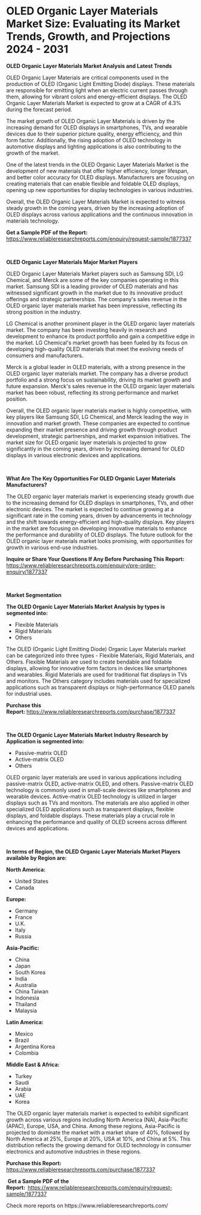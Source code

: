 <p><h1>OLED Organic Layer Materials Market Size: Evaluating its Market Trends, Growth, and Projections 2024 - 2031</h1></p><p><strong>OLED Organic Layer Materials Market Analysis and Latest Trends</strong></p>
<p><p>OLED Organic Layer Materials are critical components used in the production of OLED (Organic Light Emitting Diode) displays. These materials are responsible for emitting light when an electric current passes through them, allowing for vibrant colors and energy-efficient displays. The OLED Organic Layer Materials Market is expected to grow at a CAGR of 4.3% during the forecast period.</p><p>The market growth of OLED Organic Layer Materials is driven by the increasing demand for OLED displays in smartphones, TVs, and wearable devices due to their superior picture quality, energy efficiency, and thin form factor. Additionally, the rising adoption of OLED technology in automotive displays and lighting applications is also contributing to the growth of the market.</p><p>One of the latest trends in the OLED Organic Layer Materials Market is the development of new materials that offer higher efficiency, longer lifespan, and better color accuracy for OLED displays. Manufacturers are focusing on creating materials that can enable flexible and foldable OLED displays, opening up new opportunities for display technologies in various industries.</p><p>Overall, the OLED Organic Layer Materials Market is expected to witness steady growth in the coming years, driven by the increasing adoption of OLED displays across various applications and the continuous innovation in materials technology.</p></p>
<p><strong>Get a Sample PDF of the Report:&nbsp;</strong> <a href="https://www.reliableresearchreports.com/enquiry/request-sample/1877337">https://www.reliableresearchreports.com/enquiry/request-sample/1877337</a></p>
<p>&nbsp;</p>
<p><strong>OLED Organic Layer Materials Major Market Players</strong></p>
<p><p>OLED Organic Layer Materials Market players such as Samsung SDI, LG Chemical, and Merck are some of the key companies operating in this market. Samsung SDI is a leading provider of OLED materials and has witnessed significant growth in the market due to its innovative product offerings and strategic partnerships. The company's sales revenue in the OLED organic layer materials market has been impressive, reflecting its strong position in the industry.</p><p>LG Chemical is another prominent player in the OLED organic layer materials market. The company has been investing heavily in research and development to enhance its product portfolio and gain a competitive edge in the market. LG Chemical's market growth has been fueled by its focus on developing high-quality OLED materials that meet the evolving needs of consumers and manufacturers.</p><p>Merck is a global leader in OLED materials, with a strong presence in the OLED organic layer materials market. The company has a diverse product portfolio and a strong focus on sustainability, driving its market growth and future expansion. Merck's sales revenue in the OLED organic layer materials market has been robust, reflecting its strong performance and market position.</p><p>Overall, the OLED organic layer materials market is highly competitive, with key players like Samsung SDI, LG Chemical, and Merck leading the way in innovation and market growth. These companies are expected to continue expanding their market presence and driving growth through product development, strategic partnerships, and market expansion initiatives. The market size for OLED organic layer materials is projected to grow significantly in the coming years, driven by increasing demand for OLED displays in various electronic devices and applications.</p></p>
<p>&nbsp;</p>
<p><strong>What Are The Key Opportunities For OLED Organic Layer Materials Manufacturers?</strong></p>
<p><p>The OLED organic layer materials market is experiencing steady growth due to the increasing demand for OLED displays in smartphones, TVs, and other electronic devices. The market is expected to continue growing at a significant rate in the coming years, driven by advancements in technology and the shift towards energy-efficient and high-quality displays. Key players in the market are focusing on developing innovative materials to enhance the performance and durability of OLED displays. The future outlook for the OLED organic layer materials market looks promising, with opportunities for growth in various end-use industries.</p></p>
<p><strong>Inquire or Share Your Questions If Any Before Purchasing This Report:</strong> <a href="https://www.reliableresearchreports.com/enquiry/pre-order-enquiry/1877337">https://www.reliableresearchreports.com/enquiry/pre-order-enquiry/1877337</a></p>
<p>&nbsp;</p>
<p><strong>Market Segmentation</strong></p>
<p><strong>The OLED Organic Layer Materials Market Analysis by types is segmented into:</strong></p>
<p><ul><li>Flexible Materials</li><li>Rigid Materials</li><li>Others</li></ul></p>
<p><p>The OLED (Organic Light Emitting Diode) Organic Layer Materials market can be categorized into three types - Flexible Materials, Rigid Materials, and Others. Flexible Materials are used to create bendable and foldable displays, allowing for innovative form factors in devices like smartphones and wearables. Rigid Materials are used for traditional flat displays in TVs and monitors. The Others category includes materials used for specialized applications such as transparent displays or high-performance OLED panels for industrial uses.</p></p>
<p><strong>Purchase this Report:&nbsp;</strong><a href="https://www.reliableresearchreports.com/purchase/1877337">https://www.reliableresearchreports.com/purchase/1877337</a></p>
<p>&nbsp;</p>
<p><strong>The OLED Organic Layer Materials Market Industry Research by Application is segmented into:</strong></p>
<p><ul><li>Passive-matrix OLED</li><li>Active-matrix OLED</li><li>Others</li></ul></p>
<p><p>OLED organic layer materials are used in various applications including passive-matrix OLED, active-matrix OLED, and others. Passive-matrix OLED technology is commonly used in small-scale devices like smartphones and wearable devices. Active-matrix OLED technology is utilized in larger displays such as TVs and monitors. The materials are also applied in other specialized OLED applications such as transparent displays, flexible displays, and foldable displays. These materials play a crucial role in enhancing the performance and quality of OLED screens across different devices and applications.</p></p>
<p>&nbsp;</p>
<p><strong>In terms of Region, the OLED Organic Layer Materials Market Players available by Region are:</strong></p>
<p>
    <p> <strong> North America: </strong>
        <ul>
            <li>United States</li>
            <li>Canada</li>
        </ul>
        </p> 
    <p> <strong> Europe: </strong>
        <ul>
            <li>Germany</li>
            <li>France</li>
            <li>U.K.</li>
            <li>Italy</li>
            <li>Russia</li>
        </ul>
        </p> 
    <p> <strong> Asia-Pacific: </strong>
        <ul>
            <li>China</li>
            <li>Japan</li>
            <li>South Korea</li>
            <li>India</li>
            <li>Australia</li>
            <li>China Taiwan</li>
            <li>Indonesia</li>
            <li>Thailand</li>
            <li>Malaysia</li>
        </ul>
        </p> 
    <p> <strong> Latin America: </strong>
        <ul>
            <li>Mexico</li>
            <li>Brazil</li>
            <li>Argentina Korea</li>
            <li>Colombia</li>
        </ul>
        </p> 
    <p> <strong> Middle East & Africa: </strong>
        <ul>
            <li>Turkey</li>
            <li>Saudi</li>
            <li>Arabia</li>
            <li>UAE</li>
            <li>Korea</li>
        </ul>
    </p>
    </p>
<p><p>The OLED organic layer materials market is expected to exhibit significant growth across various regions including North America (NA), Asia-Pacific (APAC), Europe, USA, and China. Among these regions, Asia-Pacific is projected to dominate the market with a market share of 40%, followed by North America at 25%, Europe at 20%, USA at 10%, and China at 5%. This distribution reflects the growing demand for OLED technology in consumer electronics and automotive industries in these regions.</p></p>
<p><strong>Purchase this Report: </strong><a href="https://www.reliableresearchreports.com/purchase/1877337">https://www.reliableresearchreports.com/purchase/1877337</a></p>
<p>&nbsp;<strong>Get a Sample PDF of the Report:&nbsp;&nbsp;</strong><a href="https://www.reliableresearchreports.com/enquiry/request-sample/1877337">https://www.reliableresearchreports.com/enquiry/request-sample/1877337</a></p>
<p><strong></strong></p>
<p>Check more reports on https://www.reliableresearchreports.com/</p>